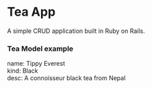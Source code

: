 # Tea App

A simple CRUD application built in Ruby on Rails.

### Tea Model example

name: Tippy Everest<br/>
kind: Black<br/>
desc: A connoisseur black tea from Nepal<br/>


